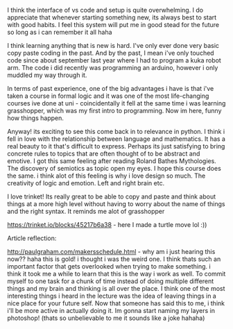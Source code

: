 I think the interface of vs code and setup is quite overwhelming. I do appreciate that whenever starting something new, its always best to start with good habits. I feel this system will put me in good stead for the future so long as i can remember it all haha

I think learning anything that is new is hard. I've only ever done very basic copy paste coding in the past. And by the past, I mean i've only touched code since about september last year where I had to program a kuka robot arm. The code i did recently was programming an arduino, however i only muddled my way through it.

In terms of past experience, one of the big advantages i have is that i've taken a course in formal logic and it was one of the most life-changing courses ive done at uni - coincidentally it fell at the same time i was learning grasshopper, which was my first intro to programming. Now im here, funny how things happen.

Anyway! its exciting to see this come back in to relevance in python. I think i fell in love with the relationship between language and mathematics. It has a real beauty to it that's difficult to express. Perhaps its just satisfying to bring concrete rules to topics that are often thought of to be abstract and emotive. I got this same feeling after reading Roland Bathes Mythologies. The discovery of semiotics as topic open my eyes. I hope this course does the same. i think alot of this feeling is why i love design so much. The creativity of logic and emotion. Left and right brain etc.

I love trinket! Its really great to be able to copy and paste and think about things at a more high level without having to worry about the name of things and the right syntax. It reminds me alot of grasshopper

https://trinket.io/blocks/45217b6a38 - here I made a turtle move lol :))

Article reflection:

http://paulgraham.com/makersschedule.html - why am i just hearing this now?? haha this is gold! i thought i was the weird one. I think thats such an important factor that gets overlooked when trying to make something. i think it took me a while to learn that this is the way i work as well. To commit myself to one task for a chunk of time instead of doing multiple different things and my brain and thinking is all over the place. I think one of the most interesting things i heard in the lecture was the idea of leaving things in a nice place for your future self. Now that someone has said this to me, i think i'll be more active in actually doing it. Im gonna start naming my layers in photoshop! (thats so unbelievable to me it sounds like a joke hahaha)
